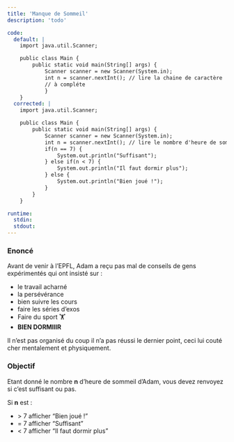 ```yaml
---
title: 'Manque de Sommeil'
description: 'todo'

code:
  default: |
    import java.util.Scanner;

    public class Main {
        public static void main(String[] args) {
            Scanner scanner = new Scanner(System.in);
            int n = scanner.nextInt(); // lire la chaine de caractère
            // à compléte 
            }
    }
  corrected: |
    import java.util.Scanner;

    public class Main {
        public static void main(String[] args) {
            Scanner scanner = new Scanner(System.in);
            int n = scanner.nextInt(); // lire le nombre d'heure de sommeil d'Adam
            if(n == 7) {
                System.out.println("Suffisant");
            } else if(n < 7) {
                System.out.println("Il faut dormir plus");
            } else {
                System.out.println("Bien joué !");
            }     
        }
    }

runtime:
  stdin:
  stdout:
---
```


### Enoncé

Avant de venir à l’EPFL, Adam a reçu pas mal de conseils de gens expérimentés qui ont insisté sur :

- le travail acharné
- la persévérance
- bien suivre les cours
- faire les séries d’exos
- Faire du sport 🏋️
- **BIEN DORMIIIR**

Il n’est pas organisé du coup il n’a pas réussi le dernier point, ceci lui couté cher mentalement et physiquement.

### Objectif

Etant donné le nombre **n** d’heure de sommeil d’Adam, vous devez renvoyez si c’est suffisant ou pas.

Si **n** est :

- \> 7 afficher “Bien joué !”
- = 7 afficher “Suffisant”
- < 7 afficher “Il faut dormir plus”
